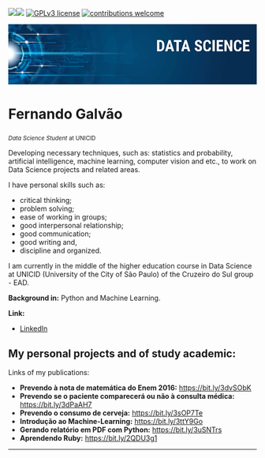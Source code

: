 [![](https://img.shields.io/badge/linkedin-fernandogalvao-blue.svg)](https://www.linkedin.com/in/fergalvao/)[![](https://img.shields.io/badge/python-3.7+-yellow.svg)](https://www.python.org/downloads/release/python-365/) [![GPLv3 license](https://img.shields.io/badge/License-GPLv3-blue.svg)](http://perso.crans.org/besson/LICENSE.html) [![contributions welcome](https://img.shields.io/badge/github-welcome-black.svg?style=flat)](https://github.com/FGalvao77/data-science-projects)

<p align="center">
  <img src="banner.png" >
</p>


# Fernando Galvão
<sub>*Data Science Student* at UNICID </sub>

Developing necessary techniques, such as: statistics and probability, artificial intelligence, machine learning, computer vision and etc., to work on Data Science projects and related areas.

I have personal skills such as:
- critical thinking;
- problem solving;
- ease of working in groups;
- good interpersonal relationship;
- good communication;
- good writing and,
- discipline and organized.

I am currently in the middle of the higher education course in Data Science at UNICID (University of the City of São Paulo) of the Cruzeiro do Sul group - EAD.

**Background in:** Python and Machine Learning.

**Link:**

* [LinkedIn](https://www.linkedin.com/in/fergalvao/)


## My personal projects and of study academic:
Links of my publications:

* **Prevendo à nota de matemática do Enem 2016:** https://bit.ly/3dvSObK
* **Prevendo se o paciente comparecerá ou não à consulta médica:** https://bit.ly/3dPaAH7
* **Prevendo o consumo de cerveja:** https://bit.ly/3sOP7Te
* **Introdução ao Machine-Learning:** https://bit.ly/3ttY9Go
* **Gerando relatório em  PDF com Python:** https://bit.ly/3uSNTrs
* **Aprendendo Ruby:** https://bit.ly/2QDU3g1

---




